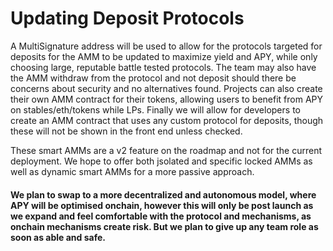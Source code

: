 # **Updating Deposit Protocols**
A MultiSignature address will be used to allow for the protocols targeted for deposits for the AMM to be updated to maximize yield and APY, while only choosing large, reputable battle tested protocols. The team may also have the AMM withdraw from the protocol and not deposit should there be concerns about security and no alternatives found. Projects can also create their own AMM contract for their tokens, allowing users to benefit from APY on stables/eth/tokens while LPs. Finally we will allow for developers to create an AMM contract that uses any custom protocol for deposits, though these will not be shown in the front end unless checked.

These smart AMMs are a v2 feature on the roadmap and not for the current deployment. We hope to offer both jsolated and specific locked AMMs as well as dynamic smart AMMs for a more passive approach.


#### We plan to swap to a more decentralized and autonomous model, where APY will be optimised onchain, however this will only be post launch as we expand and feel comfortable with the protocol and mechanisms, as onchain mechanisms create risk. But we plan to give up any team role as soon as able and safe.


